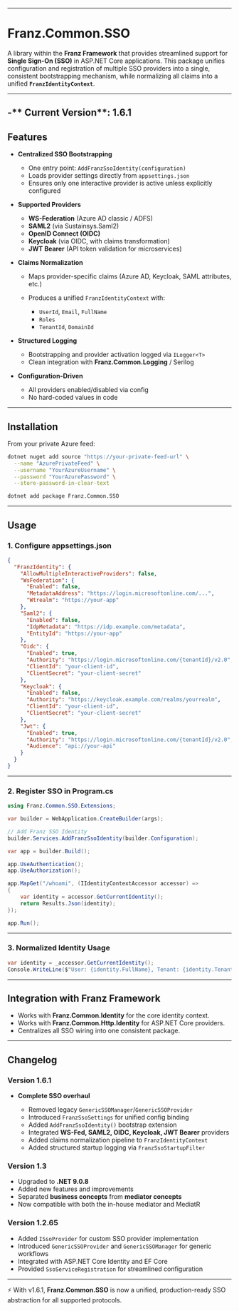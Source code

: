 ﻿---

# **Franz.Common.SSO**

A library within the **Franz Framework** that provides streamlined support for **Single Sign-On (SSO)** in ASP.NET Core applications.
This package unifies configuration and registration of multiple SSO providers into a single, consistent bootstrapping mechanism, while normalizing all claims into a unified **`FranzIdentityContext`**.

---
-** Current Version**: 1.6.1
---

## **Features**

* **Centralized SSO Bootstrapping**

  * One entry point: `AddFranzSsoIdentity(configuration)`
  * Loads provider settings directly from `appsettings.json`
  * Ensures only one interactive provider is active unless explicitly configured

* **Supported Providers**

  * **WS-Federation** (Azure AD classic / ADFS)
  * **SAML2** (via Sustainsys.Saml2)
  * **OpenID Connect (OIDC)**
  * **Keycloak** (via OIDC, with claims transformation)
  * **JWT Bearer** (API token validation for microservices)

* **Claims Normalization**

  * Maps provider-specific claims (Azure AD, Keycloak, SAML attributes, etc.)
  * Produces a unified `FranzIdentityContext` with:

    * `UserId`, `Email`, `FullName`
    * `Roles`
    * `TenantId`, `DomainId`

* **Structured Logging**

  * Bootstrapping and provider activation logged via `ILogger<T>`
  * Clean integration with **Franz.Common.Logging** / Serilog

* **Configuration-Driven**

  * All providers enabled/disabled via config
  * No hard-coded values in code

---

## **Installation**

From your private Azure feed:

```bash
dotnet nuget add source "https://your-private-feed-url" \
  --name "AzurePrivateFeed" \
  --username "YourAzureUsername" \
  --password "YourAzurePassword" \
  --store-password-in-clear-text

dotnet add package Franz.Common.SSO
```

---

## **Usage**

### **1. Configure appsettings.json**

```json
{
  "FranzIdentity": {
    "AllowMultipleInteractiveProviders": false,
    "WsFederation": {
      "Enabled": false,
      "MetadataAddress": "https://login.microsoftonline.com/...",
      "Wtrealm": "https://your-app"
    },
    "Saml2": {
      "Enabled": false,
      "IdpMetadata": "https://idp.example.com/metadata",
      "EntityId": "https://your-app"
    },
    "Oidc": {
      "Enabled": true,
      "Authority": "https://login.microsoftonline.com/{tenantId}/v2.0",
      "ClientId": "your-client-id",
      "ClientSecret": "your-client-secret"
    },
    "Keycloak": {
      "Enabled": false,
      "Authority": "https://keycloak.example.com/realms/yourrealm",
      "ClientId": "your-client-id",
      "ClientSecret": "your-client-secret"
    },
    "Jwt": {
      "Enabled": true,
      "Authority": "https://login.microsoftonline.com/{tenantId}/v2.0",
      "Audience": "api://your-api"
    }
  }
}
```

---

### **2. Register SSO in Program.cs**

```csharp
using Franz.Common.SSO.Extensions;

var builder = WebApplication.CreateBuilder(args);

// Add Franz SSO Identity
builder.Services.AddFranzSsoIdentity(builder.Configuration);

var app = builder.Build();

app.UseAuthentication();
app.UseAuthorization();

app.MapGet("/whoami", (IIdentityContextAccessor accessor) =>
{
    var identity = accessor.GetCurrentIdentity();
    return Results.Json(identity);
});

app.Run();
```

---

### **3. Normalized Identity Usage**

```csharp
var identity = _accessor.GetCurrentIdentity();
Console.WriteLine($"User: {identity.FullName}, Tenant: {identity.TenantId}, Roles: {string.Join(", ", identity.Roles)}");
```

---

## **Integration with Franz Framework**

* Works with **Franz.Common.Identity** for the core identity context.
* Works with **Franz.Common.Http.Identity** for ASP.NET Core providers.
* Centralizes all SSO wiring into one consistent package.

---

## **Changelog**

### Version 1.6.1

* **Complete SSO overhaul**

  * Removed legacy `GenericSSOManager`/`GenericSSOProvider`
  * Introduced `FranzSsoSettings` for unified config binding
  * Added `AddFranzSsoIdentity()` bootstrap extension
  * Integrated **WS-Fed, SAML2, OIDC, Keycloak, JWT Bearer** providers
  * Added claims normalization pipeline to `FranzIdentityContext`
  * Added structured startup logging via `FranzSsoStartupFilter`

### Version 1.3

* Upgraded to **.NET 9.0.8**
* Added new features and improvements
* Separated **business concepts** from **mediator concepts**
* Now compatible with both the in-house mediator and MediatR

### Version 1.2.65

* Added `ISsoProvider` for custom SSO provider implementation
* Introduced `GenericSSOProvider` and `GenericSSOManager` for generic workflows
* Integrated with ASP.NET Core Identity and EF Core
* Provided `SsoServiceRegistration` for streamlined configuration

---

⚡ With v1.6.1, **Franz.Common.SSO** is now a unified, production-ready SSO abstraction for all supported protocols.

